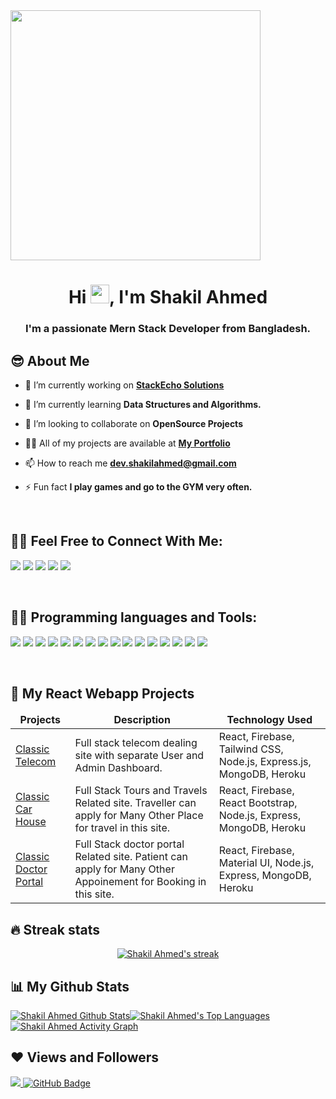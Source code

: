 <!-- <p align="center"><a href="https://shakilshajib.xyz/"><img width="250px" height="250px" src="" height="175px"/></a></p> -->

<img src="https://shakilshajib.xyz/wp-content/uploads/2022/01/development-4536630_960_720.png" width="400px">
<h1 align="center">Hi <img src="https://raw.githubusercontent.com/MartinHeinz/MartinHeinz/master/wave.gif" width="30px">, I'm Shakil Ahmed</h1>
<h3 align="center">I'm a passionate Mern Stack Developer from Bangladesh.</h3>


## 😎 About Me

- 🔭 I’m currently working on **[StackEcho Solutions](https://stackecho.com/)**

- 🌱 I’m currently learning **Data Structures and Algorithms.**

- 👯 I’m looking to collaborate on **OpenSource Projects**

- 👨‍💻 All of my projects are available at **[My Portfolio](https://shakilshajib.xyz/)**

- 📫 How to reach me **dev.shakilahmed@gmail.com**

- ⚡ Fun fact **I play games and go to the GYM very often.**

<br/>

## 🙋‍♂️ Feel Free to Connect With Me:

[<img src="https://img.shields.io/website?label=WEBISTE&style=for-the-badge&up_color=yellow&up_message=VISIT&url=https%3A%2F%2Fneeraj2002.github.io%2F"/>](https://shakilshajib.xyz/)
[<img src="https://img.shields.io/badge/Facebook-1877F2?style=for-the-badge&logo=facebook&logoColor=white" />](https://facebook.com/shakilshajib4/)
[<img src="https://img.shields.io/badge/LinkedIn-0077B5?style=for-the-badge&logo=linkedin&logoColor=white" />](https://www.linkedin.com/in/shakilshajib4/)
[<img src="https://img.shields.io/badge/Gmail-D14836?style=for-the-badge&logo=gmail&logoColor=white" />](mailto:shakilahmed.cse.web@gmail.com)
[<img src="https://img.shields.io/badge/-Twitter-1DA1F2?style=for-the-badge&logo=twitter&logoColor=white" />](https://twitter.com/shakilshajib4)

<br/>

## 👨‍💻 Programming languages and Tools:
<img src="https://img.shields.io/badge/HTML5-E34F26?style=for-the-badge&logo=html5&logoColor=white" /> <img src="https://img.shields.io/badge/CSS3-1572B6?style=for-the-badge&logo=css3&logoColor=white" /> <img src="https://img.shields.io/badge/Bootstrap-563D7C?style=for-the-badge&logo=bootstrap&logoColor=white" /> <img src="https://img.shields.io/badge/Tailwind_CSS-38B2AC?style=for-the-badge&logo=tailwind-css&logoColor=white" /> <img src="https://img.shields.io/badge/JavaScript-323330?style=for-the-badge&logo=javascript&logoColor=F7DF1E" /> 
<img src="https://img.shields.io/badge/TypeScript-007ACC?style=for-the-badge&logo=typescript&logoColor=white" /> <img src="https://img.shields.io/badge/React-20232A?style=for-the-badge&logo=react&logoColor=61DAFB" /> <img src="https://img.shields.io/badge/Material--UI-0081CB?style=for-the-badge&logo=material-ui&logoColor=white" /> <img src="https://img.shields.io/badge/React_Router-CA4245?style=for-the-badge&logo=react-router&logoColor=white" /> <img src="https://img.shields.io/badge/firebase-ffca28?style=for-the-badge&logo=firebase&logoColor=black" /> 
<img src="https://img.shields.io/badge/Node.js-339933?style=for-the-badge&logo=nodedotjs&logoColor=white" /> <img src="https://img.shields.io/badge/Express.js-000000?style=for-the-badge&logo=express&logoColor=white" /> <img src="https://img.shields.io/badge/MongoDB-4EA94B?style=for-the-badge&logo=mongodb&logoColor=white" /> <img src="https://img.shields.io/badge/Heroku-430098?style=for-the-badge&logo=heroku&logoColor=white" /> <img src="https://img.shields.io/badge/Visual_Studio_Code-5C2D91?style=for-the-badge&logo=visual%20studio&logoColor=white" /> <img src="https://img.shields.io/badge/Git-F05032?style=for-the-badge&logo=git&logoColor=white" />

<br/>

## 📌 My React Webapp Projects

<table>
  <thead align="center">
    <tr border: none;>
      <td><b>Projects</b></td>
      <td><b>Description</b></td>
      <td><b>Technology Used</b></td>
    </tr>
  </thead>
  <tbody>
    <tr>
      <td><a href="https://classic-telecom.web.app/" target="_blank">Classic Telecom</a></td>
      <td>Full stack telecom dealing site with separate User and Admin Dashboard.</td>
      <td>React, Firebase, Tailwind CSS, Node.js, Express.js, MongoDB, Heroku</td>
    </tr>
    <tr>
      <td> <a href="https://classic-car-house.web.app/">Classic Car House</a></td>
      <td>Full Stack Tours and Travels Related site. Traveller can apply for Many Other Place for travel in this site.</td>
      <td>React, Firebase, React Bootstrap, Node.js, Express, MongoDB, Heroku</td>
    </tr>
    <tr>
      <td> <a href="https://classic-doctor-portal.web.app/">Classic Doctor Portal</a></td>
      <td>Full Stack doctor portal Related site. Patient can apply for Many Other Appoinement for Booking in this site.</td>
      <td>React, Firebase, Material UI, Node.js, Express, MongoDB, Heroku</td>
    </tr>
  </tbody>
</table>

## 🔥 Streak stats

<p align="center">
<a href="https://github.com/shakilshajib4/github-readme-streak-stats">
  <img title="🔥 Get streak stats for your profile at git.io/streak-stats" alt="Shakil Ahmed's streak" src="https://github-readme-streak-stats.herokuapp.com/?user=shakilshajib4&theme=black-ice&hide_border=true&stroke=0000&background=060A0CD0"/>
</a>
</p>

## 📊 My Github Stats

<a href="https://github.com/shakilshajib4/github-readme-stats"><img alt="Shakil Ahmed Github Stats" src="https://github-readme-stats.vercel.app/api?username=shakilshajib4&show_icons=true&count_private=true&theme=react&hide_border=true&bg_color=0D1117" /></a><a href="https://github.com/shakilshajib4/github-readme-stats"><img alt="Shakil Ahmed's Top Languages" src="https://github-readme-stats.vercel.app/api/top-langs/?username=shakilshajib4&langs_count=8&count_private=true&layout=compact&theme=react&hide_border=true&bg_color=0D1117" /></a>
<br/>
<a href="https://github.com/shakilshajib4/github-readme-activity-graph"><img alt="Shakil Ahmed Activity Graph" src="https://activity-graph.herokuapp.com/graph?username=shakilshajib4&bg_color=0D1117&color=5BCDEC&line=5BCDEC&point=FFFFFF&hide_border=true" /></a>

## ❤ Views and Followers

<a href="https://github.com/Meghna-DAS/github-profile-views-counter">
    <img src="https://komarev.com/ghpvc/?username=shakilshajib4">
</a>
<a href="https://github.com/shakilshajib4?tab=followers"><img src="https://img.shields.io/github/followers/shakilshajib4?label=Followers&style=social" alt="GitHub Badge"></a>
